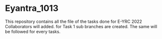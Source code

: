 # Eyantra_1013
This repository contains all the file of the tasks done for E-YRC 2022
Collaborators will added.
for Task 1 sub branches are created.
The same will be followed for every tasks.
